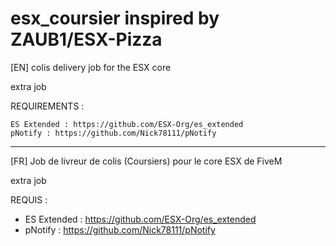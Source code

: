 # esx_coursier inspired by ZAUB1/ESX-Pizza


[EN] colis delivery job for the ESX core

extra job


REQUIREMENTS :

    ES Extended : https://github.com/ESX-Org/es_extended
    pNotify : https://github.com/Nick78111/pNotify


-----------------------------------------------

[FR]
Job de livreur de colis (Coursiers) pour le core ESX de FiveM

extra job


REQUIS : 
- ES Extended : https://github.com/ESX-Org/es_extended
- pNotify : https://github.com/Nick78111/pNotify
